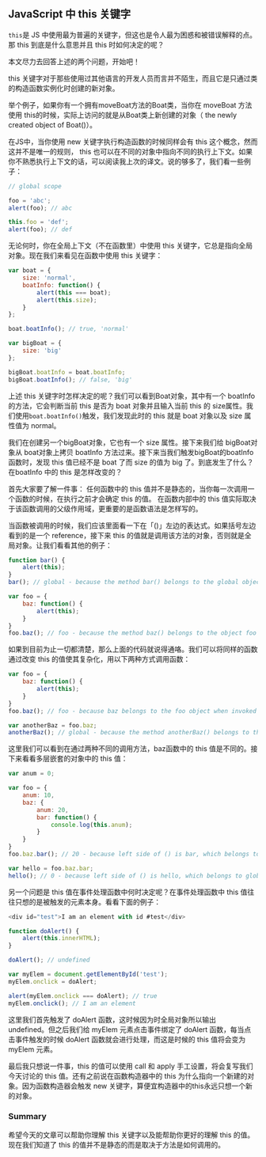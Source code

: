 ## JavaScript 中 this 关键字

`this`是 JS 中使用最为普遍的关键字，但这也是令人最为困惑和被错误解释的点。那 this 到底是什么意思并且 this 时如何决定的呢？

本文尽力去回答上述的两个问题，开始吧！

this 关键字对于那些使用过其他语言的开发人员而言并不陌生，而且它是只通过类的构造函数实例化时创建的新对象。

举个例子，如果你有一个拥有moveBoat方法的Boat类，当你在 moveBoat 方法使用 this的时候，实际上访问的就是从Boat类上新创建的对象（ the newly created object of Boat()）。

在JS中，当你使用 new 关键字执行构造函数的时候同样会有 this 这个概念，然而这并不是唯一的规则， this 也可以在不同的对象中指向不同的执行上下文。如果你不熟悉执行上下文的话，可以阅读我上次的译文。说的够多了，我们看一些例子：

```JavaScript
// global scope

foo = 'abc';
alert(foo); // abc

this.foo = 'def';
alert(foo); // def
```

无论何时，你在全局上下文（不在函数里）中使用 this 关键字，它总是指向全局对象。现在我们来看见在函数中使用 this 关键字：
```JavaScript
var boat = {
    size: 'normal',
    boatInfo: function() {
        alert(this === boat);
        alert(this.size);
    }
};

boat.boatInfo(); // true, 'normal'

var bigBoat = {
    size: 'big'
};

bigBoat.boatInfo = boat.boatInfo;
bigBoat.boatInfo(); // false, 'big'
```

上述 this 关键字时怎样决定的呢？我们可以看到Boat对象，其中有一个 boatInfo的方法，它会判断当前 this 是否为 boat 对象并且输入当前 this 的 size属性。我们使用`boat.boatInfo()`触发，我们发现此时的 this 就是 boat 对象以及 size 属性值为 normal。

我们在创建另一个bigBoat对象，它也有一个 size 属性。接下来我们给 bigBoat对象从 boat对象上拷贝 boatInfo 方法过来。接下来当我们触发bigBoat的boatInfo函数时，发现 this 值已经不是 boat 了而 size 的值为 big 了。到底发生了什么？在boatInfo 中的 this 是怎样改变的？

首先大家要了解一件事： 任何函数中的 this 值并不是静态的，当你每一次调用一个函数的时候，在执行之前才会确定 this 的值。 在函数内部中的 this 值实际取决于该函数调用的父级作用域，更重要的是函数语法是怎样写的。

当函数被调用的时候，我们应该里面看一下在「()」左边的表达式。如果括号左边看到的是一个 reference，接下来 this 的值就是调用该方法的对象，否则就是全局对象。让我们看看其他的例子：

```JavaScript
function bar() {
    alert(this);
}
bar(); // global - because the method bar() belongs to the global object when invoked

var foo = {
    baz: function() {
        alert(this);
    }
}
foo.baz(); // foo - because the method baz() belongs to the object foo when invoked
```
如果到目前为止一切都清楚，那么上面的代码就说得通咯。我们可以将同样的函数通过改变 this 的值使其复杂化，用以下两种方式调用函数：

```JavaScript
var foo = {
    baz: function() {
        alert(this);
    }
}
foo.baz(); // foo - because baz belongs to the foo object when invoked

var anotherBaz = foo.baz;
anotherBaz(); // global - because the method anotherBaz() belongs to the global object when invoked, NOT foo
```
这里我们可以看到在通过两种不同的调用方法，baz函数中的 this 值是不同的。接下来看看多层嵌套的对象中的 this 值：
```JavaScript
var anum = 0;

var foo = {
    anum: 10,
    baz: {
        anum: 20,
        bar: function() {
            console.log(this.anum);
        }
    }
}
foo.baz.bar(); // 20 - because left side of () is bar, which belongs to baz object when invoked

var hello = foo.baz.bar;
hello(); // 0 - because left side of () is hello, which belongs to global object when invoked
```

另一个问题是 this 值在事件处理函数中何时决定呢？在事件处理函数中 this 值往往只想的是被触发的元素本身。看看下面的例子：
```JavaScript
<div id="test">I am an element with id #test</div>

function doAlert() { 
    alert(this.innerHTML); 
} 

doAlert(); // undefined 

var myElem = document.getElementById('test'); 
myElem.onclick = doAlert; 

alert(myElem.onclick === doAlert); // true 
myElem.onclick(); // I am an element
```
这里我们首先触发了 doAlert 函数，这时候因为时全局对象所以输出 undefined。但之后我们给 myElem 元素点击事件绑定了 doAlert 函数，每当点击事件触发的时候 doAlert 函数就会进行处理，而这是时候的 this 值将会变为 myElem 元素。

最后我只想说一件事，this 的值可以使用 call 和 apply 手工设置，将会复写我们今天讨论的 this 值。还有之前说在函数构造器中的 this 为什么指向一个新建的对象。因为函数构造器会触发 new 关键字，算便宜构造器中的this永远只想一个新的对象。

### Summary

希望今天的文章可以帮助你理解 this 关键字以及能帮助你更好的理解 this 的值。现在我们知道了 this 的值并不是静态的而是取决于方法是如何调用的。